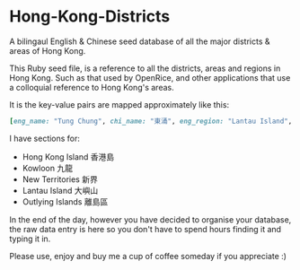 Hong-Kong-Districts
===================

A bilingaul English & Chinese seed database of all the major districts &amp; areas of Hong Kong.

This Ruby seed file, is a reference to all the districts, areas and regions in Hong Kong. Such as that used by OpenRice, and other applications that use a colloquial reference to Hong Kong's areas. 

It is the key-value pairs are mapped approximately like this: 

```ruby
[eng_name: "Tung Chung", chi_name: "東涌", eng_region: "Lantau Island", chi_region: "大嶼山"]
```

I have sections for:

* Hong Kong Island 香港島
* Kowloon 九龍
* New Territories 新界
* Lantau Island 大嶼山
* Outlying Islands 離島區

In the end of the day, however you have decided to organise your database, the raw data entry is here so you don't have to spend hours finding it and typing it in. 

Please use, enjoy and buy me a cup of coffee someday if you appreciate :)
